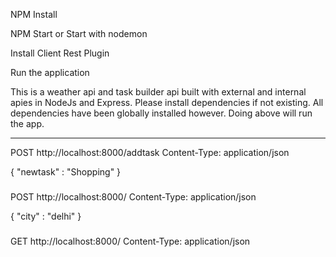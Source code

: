 NPM Install

NPM Start
or 
Start with nodemon

Install Client Rest Plugin

Run the application

This is a weather api and task builder api built with external and internal apies in NodeJs and Express. 
Please install dependencies if not existing. All dependencies have been globally installed however. Doing above will run the app.

-----------------------------------------------------------------------------

POST http://localhost:8000/addtask
Content-Type: application/json

{
 "newtask" : "Shopping"
}

###

POST http://localhost:8000/
Content-Type: application/json

{
 "city" : "delhi"
}


###
GET http://localhost:8000/
Content-Type: application/json
